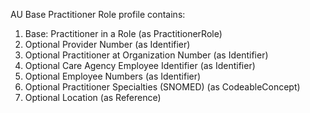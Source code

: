 AU Base Practitioner Role profile contains:

1. Base: Practitioner in a Role (as PractitionerRole)
1. Optional Provider Number (as Identifier)
1. Optional Practitioner at Organization Number (as Identifier)
1. Optional Care Agency Employee Identifier (as Identifier)
1. Optional Employee Numbers (as Identifier)
1. Optional Practitioner Specialties (SNOMED) (as CodeableConcept)
1. Optional Location (as Reference)

